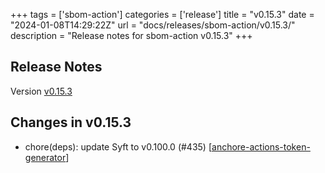 +++
tags = ['sbom-action']
categories = ['release']
title = "v0.15.3"
date = "2024-01-08T14:29:22Z"
url = "docs/releases/sbom-action/v0.15.3/"
description = "Release notes for sbom-action v0.15.3"
+++

## Release Notes

Version [v0.15.3](https://github.com/anchore/sbom-action/releases/tag/v0.15.3)

## Changes in v0.15.3

- chore(deps): update Syft to v0.100.0 (#435) [[anchore-actions-token-generator](https://github.com/anchore-actions-token-generator)]
